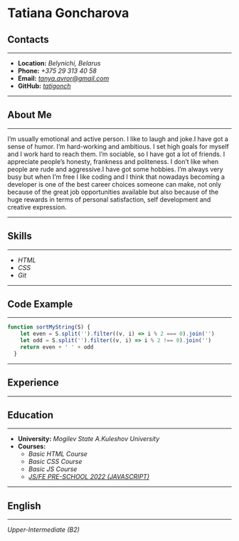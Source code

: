 # Tatiana Goncharova

## Contacts

***

* **Location:** *Belynichi, Belarus*
* **Phone:** *+375 29 313 40 58*
* **Email:** *tanya.avror@gmail.com*
* **GitHub:** *[tatigonch](https://github.com/tatigonch)*

***

## About Me

***
I’m usually emotional and active person.  I like to laugh and joke.I have got a sense of humor. I’m hard-working and ambitious. I set high goals for myself and I work hard to reach them. I’m sociable, so I have got a lot of friends. I appreciate people’s honesty, frankness and politeness. I don’t like when people are rude and aggressive.I have got some hobbies. I’m always very busy but when I’m free I like coding and I think that nowadays becoming a developer is one of the best career choices someone can make, not only because of the great job opportunities available but also because of the huge rewards in terms of personal satisfaction, self development and creative expression.

***
## Skills
***
* *HTML*
* *CSS*
* *Git*
***
## Code Example
***

```js
function sortMyString(S) {
    let even = S.split('').filter((v, i) => i % 2 === 0).join('')
    let odd = S.split('').filter((v, i) => i % 2 !== 0).join('')
    return even + ' ' + odd  
  }

```

***
## Experience
***
## Education
***
* **University:** *Mogilev State A.Kuleshov University*
* **Courses:**
    + *Basic HTML Course*
    + *Basic CSS Course*
    + *Basic JS Course*
    + *[JS/FE PRE-SCHOOL 2022 (JAVASCRIPT)](assets\8i23csch.pdf)*

***
## English
***
*Upper-Intermediate (B2)*